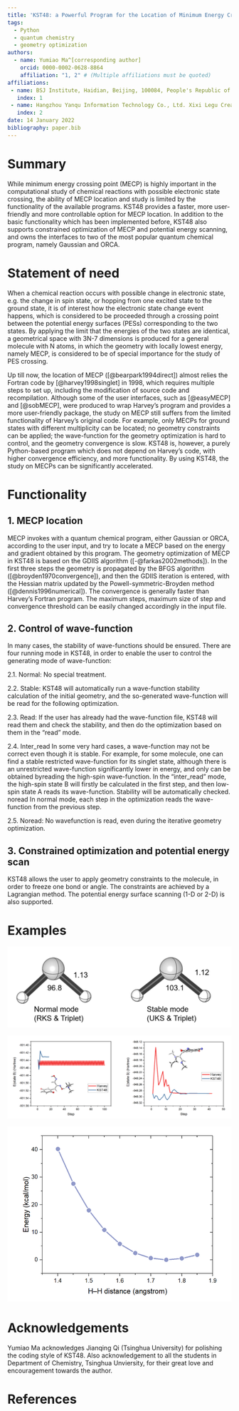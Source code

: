 ```yaml
---
title: 'KST48: a Powerful Program for the Location of Minimum Energy Crossing Points (MECPs)'
tags:
  - Python
  - quantum chemistry
  - geometry optimization
authors:
  - name: Yumiao Ma^[corresponding author]
    orcid: 0000-0002-0628-8864
    affiliation: "1, 2" # (Multiple affiliations must be quoted)
affiliations:
 - name: BSJ Institute, Haidian, Beijing, 100084, People's Republic of China
   index: 1
 - name: Hangzhou Yanqu Information Technology Co., Ltd. Xixi Legu Creative Pioneering Park, No. 712 Wen’er West Road, Xihu District, Hangzhou City, Zhejiang Province, 310003, People’s Republic of China
   index: 2
date: 14 January 2022
bibliography: paper.bib
---
```


# Summary

While minimum energy crossing point (MECP) is highly important in the computational study of chemical reactions with possible electronic state crossing, the ability of MECP location and study is limited by the functionality of the available programs. KST48 provides a faster, more user-friendly and more controllable option for MECP location. In addition to the basic functionality which has been implemented before, KST48 also supports constrained optimization of MECP and potential energy scanning, and owns the interfaces to two of the most popular quantum chemical program, namely Gaussian and ORCA.
 
# Statement of need

When a chemical reaction occurs with possible change in electronic state, e.g. the change in spin state, or hopping from one excited state to the ground state, it is of interest how the electronic state change event happens, which is considered to be proceeded through a crossing point between the potential energy surfaces (PESs) corresponding to the two states. By applying the limit that the energies of the two states are identical, a geometrical space with 3N-7 dimensions is produced for a general molecule with N atoms, in which the geometry with locally lowest energy, namely MECP, is considered to be of special importance for the study of PES crossing.

Up till now, the location of MECP ([@bearpark1994direct]) almost relies the Fortran code by [@harvey1998singlet] in 1998, which requires multiple steps to set up, including the modification of source code and recompilation. Although some of the user interfaces, such as [@easyMECP] and [@sobMECP], were produced to wrap Harvey’s program and provides a more user-friendly package, the study on MECP still suffers from the limited functionality of Harvey’s original code. For example, only MECPs for ground states with different multiplicity can be located; no geometry constraints can be applied; the wave-function for the geometry optimization is hard to control, and the geometry convergence is slow. KST48 is, however, a purely Python-based program which does not depend on Harvey’s code, with higher convergence efficiency, and more functionality. By using KST48, the study on MECPs can be significantly accelerated.

# Functionality

## 1.	MECP location

MECP invokes with a quantum chemical program, either Gaussian or ORCA, according to the user input, and try to locate a MECP based on the energy and gradient obtained by this program. The geometry optimization of MECP in KST48 is based on the GDIIS algorithm ([-@farkas2002methods]). In the first three steps the geometry is propagated by the BFGS algorithm ([@broyden1970convergence]), and then the GDIIS iteration is entered, with the Hessian matrix updated by the Powell-symmetric-Broyden method ([@dennis1996numerical]). The convergence is generally faster than Harvey’s Fortran program. The maximum steps, maximum size of step and convergence threshold can be easily changed accordingly in the input file.

## 2.	Control of wave-function

In many cases, the stability of wave-functions should be ensured. There are four running mode in KST48, in order to enable the user to control the generating mode of wave-function:

2.1.	Normal: No special treatment.

2.2.	Stable: KST48 will automatically run a wave-function stability calculation of the initial geometry, and the so-generated wave-function will be read for the following optimization. 

2.3.	Read: If the user has already had the wave-function file, KST48 will read them and check the stability, and then do the optimization based on them in the “read” mode.

2.4.	Inter_read In some very hard cases, a wave-function may not be correct even though it is stable. For example, for some molecule, one can find a stable restricted wave-function for its singlet state, although there is an unrestricted wave-function significantly lower in energy, and only can be obtained byreading the high-spin wave-function. In the “inter_read” mode, the high-spin state B will firstly be calculated in the first step, and then low-spin state A reads its wave-function. Stability will be automatically checked. noread In normal mode, each step in the optimization reads the wave-function from the previous step. 

2.5.	Noread: No wavefunction is read, even during the iterative geometry optimization.

## 3.	Constrained optimization and potential energy scan

KST48 allows the user to apply geometry constraints to the molecule, in order to freeze one bond or angle. The constraints are achieved by a Lagrangian method. The potential energy surface scanning (1-D or 2-D) is also supported.

# Examples

![The located MECP under the normal and stable mode](Figure1.png)

![The convergence of KST48 and Harvey’s program for example molecules](Figure2.png)

![The 1-D scanning energy curve for the MECP of CH2](Figure3.png)

# Acknowledgements

Yumiao Ma acknowledges Jianqing Qi (Tsinghua University) for polishing the coding style of KST48. Also acknowledgement to all the students in Department of Chemistry, Tsinghua Unviersity, for their great love and encouragement towards the author.

# References
